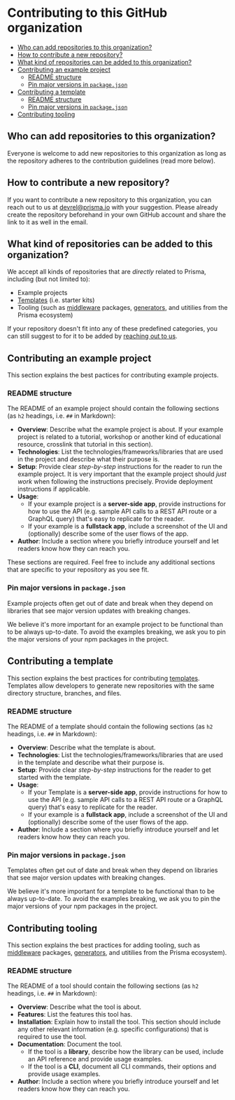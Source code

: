 # Contributing to this GitHub organization

- [Who can add repositories to this organization?](#who-can-add-repositories-to-this-organization)
- [How to contribute a new repository?](#how-to-contribute-a-new-repository)
- [What kind of repositories can be added to this organization?](#what-kind-of-repositories-can-be-added-to-this-organization)
- [Contributing an example project](#contributing-an-example-project)
  - [README structure](#readme-structure)
  - [Pin major versions in `package.json`](#pin-major-versions-in-packagejson)
- [Contributing a template](#contributing-a-template)
  - [README structure](#readme-structure-1)
  - [Pin major versions in `package.json`](#pin-major-versions-in-packagejson-1)
- [Contributing tooling](#contributing-tooling)
## Who can add repositories to this organization?

Everyone is welcome to add new repositories to this organization as long as the repository adheres to the contribution guidelines (read more below).

## How to contribute a new repository?

If you want to contribute a new repository to this organization, you can reach out to us at [devrel@prisma.io](mailto:devrel@prisma.io) with your suggestion. Please already create the repository beforehand in your own GitHub account and share the link to it as well in the email.

## What kind of repositories can be added to this organization?

We accept all kinds of repositories that are _directly_ related to Prisma, including (but not limited to):

- Example projects
- [Templates](https://docs.github.com/en/repositories/creating-and-managing-repositories/creating-a-template-repository) (i.e. starter kits)
- Tooling (such as [middleware](https://www.prisma.io/docs/concepts/components/prisma-client/middleware) packages, [generators](https://www.prisma.io/docs/concepts/components/prisma-schema/generators#community-generators), and utitilies from the Prisma ecosystem)

If your repository doesn't fit into any of these predefined categories, you can still suggest to for it to be added by [reaching out to us](mailto:devrel@prisma.io).

## Contributing an example project

This section explains the best pactices for contributing example projects. 

### README structure

The README of an example project should contain the following sections (as `h2` headings, i.e. `##` in Markdown):

- **Overview**: Describe what the example project is about. If your example project is related to a tutorial, workshop or another kind of educational resource, crosslink that tutorial in this section).
- **Technologies**: List the technologies/frameworks/libraries that are used in the project and describe what their purpose is.
- **Setup**: Provide clear _step-by-step_ instructions for the reader to run the example project. It is very important that the example project should _just work_ when following the instructions precisely. Provide deployment instructions if applicable. 
- **Usage**:
  - If your example project is a **server-side app**, provide instructions for how to use the API (e.g. sample API calls to a REST API route or a GraphQL query) that's easy to replicate for the reader.
  - If your example is a **fullstack app**, include a screenshot of the UI and (optionally) describe some of the user flows of the app.
- **Author**: Include a section where you briefly introduce yourself and let readers know how they can reach you.

These sections are required. Feel free to include any additional sections that are specific to your repository as you see fit.

### Pin major versions in `package.json`

Example projects often get out of date and break when they depend on libraries that see major version updates with breaking changes.

We believe it's more important for an example project to be functional than to be always up-to-date. To avoid the examples breaking, we ask you to pin the major versions of your npm packages in the project.

## Contributing a template

This section explains the best practices for contributing [templates](https://docs.github.com/en/repositories/creating-and-managing-repositories/creating-a-template-repository). Templates allow developers to generate new repositories with the same directory structure, branches, and files.
### README structure

The README of a template should contain the following sections (as `h2` headings, i.e. `##` in Markdown):

- **Overview**: Describe what the template is about.
- **Technologies**: List the technologies/frameworks/libraries that are used in the template and describe what their purpose is.
- **Setup**: Provide clear _step-by-step_ instructions for the reader to get started with the template.
- **Usage**:
  - If your Template is a **server-side app**, provide instructions for how to use the API (e.g. sample API calls to a REST API route or a GraphQL query) that's easy to replicate for the reader.
  - If your example is a **fullstack app**, include a screenshot of the UI and (optionally) describe some of the user flows of the app.
- **Author**: Include a section where you briefly introduce yourself and let readers know how they can reach you.

### Pin major versions in `package.json`

Templates often get out of date and break when they depend on libraries that see major version updates with breaking changes.

We believe it's more important for a template to be functional than to be always up-to-date. To avoid the examples breaking, we ask you to pin the major versions of your npm packages in the project.

## Contributing tooling

This section explains the best practices for adding tooling, such as [middleware](https://www.prisma.io/docs/concepts/components/prisma-client/middleware) packages, [generators](https://www.prisma.io/docs/concepts/components/prisma-schema/generators#community-generators), and utitilies from the Prisma ecosystem).

### README structure

The README of a tool should contain the following sections (as `h2` headings, i.e. `##` in Markdown):

- **Overview**: Describe what the tool is about.
- **Features**: List the features this tool has.
- **Installation**: Explain how to install the tool. This section should include any other relevant information (e.g. specific configurations) that is required to use the tool.
- **Documentation**: Document the tool. 
  - If the tool is a **library**, describe how the library can be used, include an API reference and provide usage examples.  
  - If the tool is a **CLI**, document all CLI commands, their options and provide usage examples.
- **Author**: Include a section where you briefly introduce yourself and let readers know how they can reach you.

